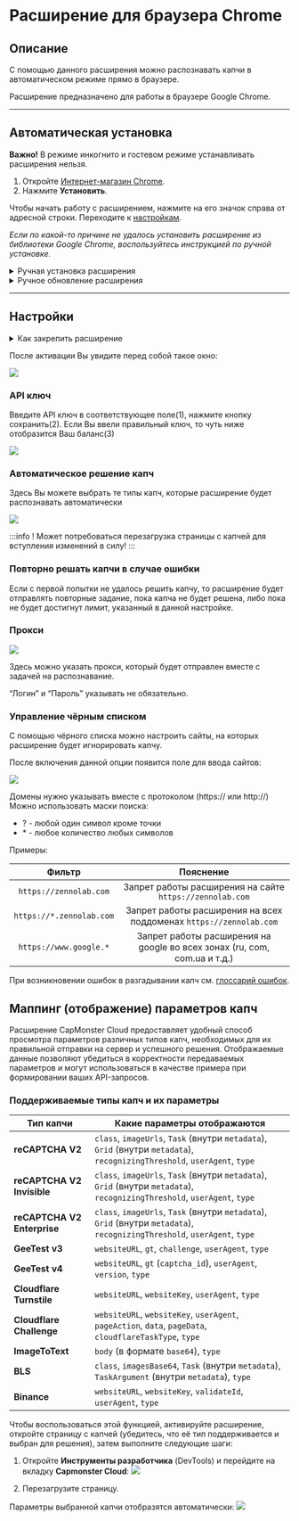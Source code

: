 ﻿---
sidebar_position: 0
---

# Расширение для браузера Chrome

## Описание
С помощью данного расширения можно распознавать капчи в автоматическом режиме прямо в браузере.

Расширение предназначено для работы в браузере Google Chrome.

-----
## Автоматическая установка
**Важно!** В режиме инкогнито и гостевом режиме устанавливать расширения нельзя.

1. Откройте [Интернет-магазин Chrome](https://chrome.google.com/webstore/detail/capmonster-cloud-%E2%80%94-automa/pabjfbciaedomjjfelfafejkppknjleh?hl=ru).
1. Нажмите **Установить**.

Чтобы начать работу с расширением, нажмите на его значок справа от адресной строки. Переходите к [настройкам](#настройки).

*Если по какой-то причине не удалось установить расширение из библиотеки Google Chrome, воспользуйтесь инструкцией по ручной установке.*

<details>
    <summary>Ручная установка расширения</summary>

1. Скачайте [архив с раcширением](https://zenno.link/chrome-actual-build).

2. Распакуйте скачанный архив в папку с любым именем. 
   
   **ВНИМАНИЕ**: данную папку впоследствии удалять нельзя иначе расширение в браузере перестанет работать.
3. В браузере Google Chrome перейдите на страницу “Управление расширениями”, одним из трёх способов:
   1. Введите в адресную строку браузера chrome://extensions и нажмите клавишу Enter.
   2. Через меню: нажмите в правом верхнем углу (возле изображения профиля) три вертикальные точки, затем “Дополнительные инструменты”, потом “Расширения”.

  ![](./images/extension-main-firefox/Aspose.Words.d14847ca-5ce8-4c9f-8081-1ec99b44a6b3.004.png)

   3. Либо перейдите в настройки Google Chrome и справа в меню выберите пункт “Расширения” (в самом низу)

  ![](./images/extension-main-firefox/Aspose.Words.d14847ca-5ce8-4c9f-8081-1ec99b44a6b3.005.png)

4. Включите “Режим разработчика”
5. Снизу появится новое меню в котором нужно выбрать кнопку “Загрузить распакованное расширение”. 

  ![](./images/extension-main-firefox/Aspose.Words.d14847ca-5ce8-4c9f-8081-1ec99b44a6b3.006.png)

6. Появится стандартный для Вашей ОС диалог поиска файлов/директорий, отыщите и выберете папку, в которую распаковали архив.
7. После этого расширение должно появиться в списке установленных

![](./images/extension-main-firefox/Aspose.Words.d14847ca-5ce8-4c9f-8081-1ec99b44a6b3.007.png)

  </details>

<details>
    <summary>Ручное обновление расширения</summary>

Если вы устанавливаете расширение поверх предыдущей версии, то при обновлении исходных файлов расширения Вам так же нужно нажать кнопку обновить на странице “Управление расширениями” (как открыть эту страницу описано, выше в секции “Ручная установка”)

![](./images/extension-main-firefox/Aspose.Words.d14847ca-5ce8-4c9f-8081-1ec99b44a6b3.008.png)
</details>

-----
## Настройки
<details>
    <summary>Как закрепить расширение</summary>

По умолчанию вновь установленное расширение скрыто. Чтоб оно постоянно отображалось его нужно закрепить, кликнув на соответствующий значок.

![](./images/extension-main-firefox/Aspose.Words.d14847ca-5ce8-4c9f-8081-1ec99b44a6b3.009.png)
</details>

После активации Вы увидите перед собой такое окно:

![](./images/extension-main-firefox/ext.screen.ru.png) 
### <a name="id-расширениедлябраузера-apiключ"></a>API ключ
Введите API ключ в соответствующее поле(1), нажмите кнопку сохранить(2). Если Вы ввели правильный ключ, то чуть ниже отобразится Ваш баланс(3)

![](./images/extension-main-firefox/Aspose.Words.d14847ca-5ce8-4c9f-8081-1ec99b44a6b3.011.png) 

### <a name="id-расширениедлябраузера-автоматическоерешениекапч"></a>Автоматическое решение капч
Здесь Вы можете выбрать те типы капч, которые расширение будет распознавать автоматически

![](./images/extension-main-firefox/extension.example.png) 

:::info !
Может потребоваться перезагрузка страницы с капчей для вступления изменений в силу!
:::

### <a name="id-расширениедлябраузера-повторнорешатькапчивслучаеошибки"></a>Повторно решать капчи в случае ошибки
Если с первой попытки не удалось решить капчу, то расширение будет отправлять повторные задание, пока капча не будет решена, либо пока не будет достигнут лимит, указанный в данной настройке.

### <a name="id-расширениедлябраузера-прокси"></a>Прокси
![](./images/extension-main-firefox/Aspose.Words.d14847ca-5ce8-4c9f-8081-1ec99b44a6b3.013.png) 

Здесь можно указать прокси, который будет отправлен вместе с задачей на распознавание.

“Логин” и “Пароль” указывать не обязательно.

### <a name="id-расширениедлябраузера-управлениечёрнымсписком"></a>Управление чёрным списком
С помощью чёрного списка можно настроить сайты, на которых расширение будет игнорировать капчу.

После включения данной опции появится поле для ввода сайтов:

![](./images/extension-main-firefox/Aspose.Words.d14847ca-5ce8-4c9f-8081-1ec99b44a6b3.014.png) 

Домены нужно указывать вместе с протоколом (https:// или http://)
Можно использовать маски поиска:

- ? - любой один символ кроме точки
- \* - любое количество любых символов

Примеры:

|**Фильтр**|**Пояснение**|
| :-: | :-: |
|`https://zennolab.com`|Запрет работы расширения на сайте `https://zennolab.com`|
|`https://*.zennolab.com`|Запрет работы расширения на всех поддоменах `https://zennolab.com`|
|`https://www.google.*`|Запрет работы расширения на google во всех зонах (ru, com, com.ua и т.д.)|

При возникновении ошибок в разгадывании капч см. [глоссарий ошибок](/api/api-errors.md).

## Маппинг (отображение) параметров капч

Расширение CapMonster Cloud предоставляет удобный способ просмотра параметров различных типов капч, необходимых для их правильной отправки на сервер и успешного решения. Отображаемые данные позволяют убедиться в корректности передаваемых параметров и могут использоваться в качестве примера при формировании ваших API-запросов.

### Поддерживаемые типы капч и их параметры


| Тип капчи                     | Какие параметры отображаются                                                                 |
|------------------------------|----------------------------------------------------------------------------------------------|
| **reCAPTCHA V2**             | `class`, `imageUrls`, `Task` (внутри `metadata`), `Grid` (внутри `metadata`), `recognizingThreshold`, `userAgent`, `type` |
| **reCAPTCHA V2 Invisible**  | `class`, `imageUrls`, `Task` (внутри `metadata`), `Grid` (внутри `metadata`), `recognizingThreshold`, `userAgent`, `type` |
| **reCAPTCHA V2 Enterprise** | `class`, `imageUrls`, `Task` (внутри `metadata`), `Grid` (внутри `metadata`), `recognizingThreshold`, `userAgent`, `type` |
| **GeeTest v3**              | `websiteURL`, `gt`, `challenge`, `userAgent`, `type`                                         |
| **GeeTest v4**              | `websiteURL`, `gt` (`captcha_id`), `userAgent`, `version`, `type`                            |
| **Cloudflare Turnstile**    | `websiteURL`, `websiteKey`, `userAgent`, `type`                                              |
| **Cloudflare Challenge**    | `websiteURL`, `websiteKey`, `userAgent`, `pageAction`, `data`, `pageData`, `cloudflareTaskType`, `type` |
| **ImageToText**             | `body` (в формате `base64`), `type`                                                          |
| **BLS**                     | `class`, `imagesBase64`, `Task` (внутри `metadata`), `TaskArgument` (внутри `metadata`), `type` |
| **Binance**                 | `websiteURL`, `websiteKey`, `validateId`, `userAgent`, `type`                                |

Чтобы воспользоваться этой функцией, активируйте расширение, откройте страницу с капчей (убедитесь, что её тип поддерживается и выбран для решения), затем выполните следующие шаги:

1. Откройте **Инструменты разработчика** (DevTools) и перейдите на вкладку **Capmonster Cloud**:
   ![](./images/params_extension.png)

2. Перезагрузите страницу.

Параметры выбранной капчи отобразятся автоматически:
![](./images/params_extension1.png)
